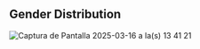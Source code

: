 
## Gender Distribution
![Captura de Pantalla 2025-03-16 a la(s) 13 41 21](https://github.com/user-attachments/assets/8a5ad815-7456-4df9-8254-26dfc5a2d0df)
